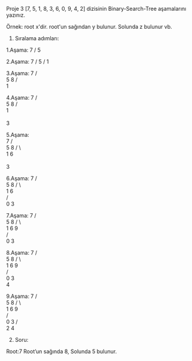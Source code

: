 Proje 3
[7, 5, 1, 8, 3, 6, 0, 9, 4, 2] dizisinin Binary-Search-Tree aşamalarını yazınız.

Örnek: root x'dir. root'un sağından y bulunur. Solunda z bulunur vb.

1. Sıralama adımları:

1.Aşama:
            7
           /
          5
		  
2.Aşama:
             7
            /
           5
          /
         1
		 
3.Aşama:
            7
           / \
          5   8
         /                
        1	        
		
4.Aşama:
            7
           / \
          5   8
         /                
        1                   
         \
          3
 
5.Aşama:      
            7
           / \
          5   8
         / \            
        1   6            
         \
          3

6.Aşama:
            7
           / \
          5   8
         / \            
        1   6            
       / \
      0   3

7.Aşama:
            7
           / \
          5   8
         / \   \
        1   6   9       
       / \
      0   3


8.Aşama:
             7
            /  \
           5    8
          / \    \
         1   6    9       
        / \
       0   3
            \
             4
			 
9.Aşama:
            7
           / \
          5   8
         / \   \
        1   6   9       
       / \
      0   3
         /  \
        2    4

2. Soru:

Root:7
Root’un sağında 8, Solunda 5 bulunur.

